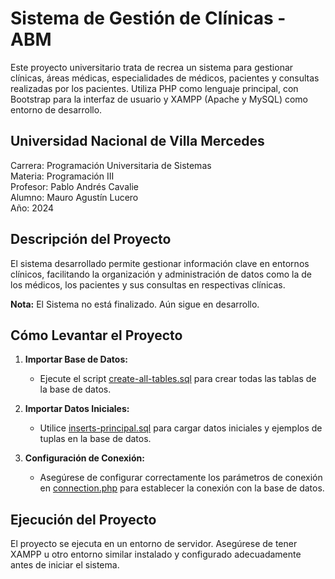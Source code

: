 # Sistema de Gestión de Clínicas - ABM

Este proyecto universitario trata de recrea un sistema para gestionar clínicas, áreas médicas, especialidades de médicos, pacientes y consultas realizadas por los pacientes. Utiliza PHP como lenguaje principal, con Bootstrap para la interfaz de usuario y XAMPP (Apache y MySQL) como entorno de desarrollo.

## Universidad Nacional de Villa Mercedes

Carrera: Programación Universitaria de Sistemas<br>
Materia: Programación III<br>
Profesor: Pablo Andrés Cavalie<br>
Alumno: Mauro Agustín Lucero<br>
Año: 2024

## Descripción del Proyecto

El sistema desarrollado permite gestionar información clave en entornos clínicos, facilitando la organización y administración de datos como la de los médicos, los pacientes y sus consultas en respectivas clínicas.

**Nota:** El Sistema no está finalizado. Aún sigue en desarrollo.

## Cómo Levantar el Proyecto

1. **Importar Base de Datos:**
   - Ejecute el script [create-all-tables.sql](database/create-all-tables.sql) para crear todas las tablas de la base de datos.

2. **Importar Datos Iniciales:**
   - Utilice [inserts-principal.sql](database/inserts-principal.sql) para cargar datos iniciales y ejemplos de tuplas en la base de datos.

3. **Configuración de Conexión:**
   - Asegúrese de configurar correctamente los parámetros de conexión en [connection.php](lib/connection.php) para establecer la conexión con la base de datos.

## Ejecución del Proyecto

El proyecto se ejecuta en un entorno de servidor. Asegúrese de tener XAMPP u otro entorno similar instalado y configurado adecuadamente antes de iniciar el sistema.